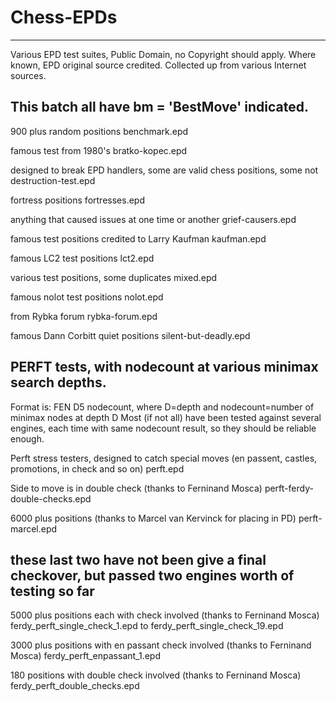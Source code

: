# Chess-EPDs
------------
Various EPD test suites, Public Domain, no Copyright should apply.
Where known, EPD original source credited.
Collected up from various Internet sources.

This batch all have bm = 'BestMove' indicated.
----------------------------------------------
900 plus random positions
benchmark.epd	
  
famous test from 1980's
bratko-kopec.epd
  
designed to break EPD handlers, some are valid chess positions, some not
destruction-test.epd
  
fortress positions
fortresses.epd
  
anything that caused issues at one time or another
grief-causers.epd
  
famous test positions credited to Larry Kaufman
kaufman.epd
  
famous LC2 test positions
lct2.epd
  
various test positions, some duplicates
mixed.epd
  
famous nolot test positions
nolot.epd
  
from Rybka forum
rybka-forum.epd
  
famous Dann Corbitt quiet positions
silent-but-deadly.epd
  
PERFT tests, with nodecount at various minimax search depths.
-------------------------------------------------------------
Format is: FEN D5 nodecount, where D=depth and nodecount=number of minimax nodes at depth D
Most (if not all) have been tested against several engines, each time with same nodecount result,
so they should be reliable enough. 

Perft stress testers, designed to catch special moves (en passent, castles, promotions, in check and so on)
perft.epd

Side to move is in double check (thanks to Ferninand Mosca)
perft-ferdy-double-checks.epd	
  
6000 plus positions (thanks to Marcel van Kervinck for placing in PD)
perft-marcel.epd

these last two have not been give a final checkover, but passed two engines worth of testing so far
---------------------------------------------------------------------------------------------------
5000 plus positions each with check involved (thanks to Ferninand Mosca)
ferdy_perft_single_check_1.epd to ferdy_perft_single_check_19.epd

3000 plus positions with en passant check involved (thanks to Ferninand Mosca)
ferdy_perft_enpassant_1.epd

180 positions with double check involved (thanks to Ferninand Mosca)
ferdy_perft_double_checks.epd



  

  
